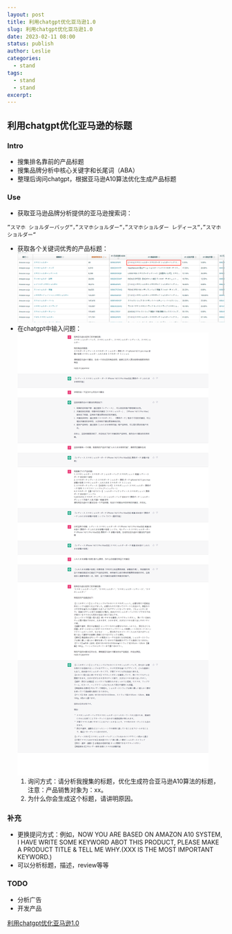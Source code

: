 ```yaml
---
layout: post
title: 利用chatgpt优化亚马逊1.0
slug: 利用chatgpt优化亚马逊1.0
date: 2023-02-11 08:00
status: publish
author: Leslie
categories: 
  - stand 
tags:
  - stand 
  - stand 
excerpt: 
---
```


## 利用chatgpt优化亚马逊的标题
### Intro
- 搜集排名靠前的产品标题
- 搜集品牌分析中核心关键字和长尾词（ABA）
- 整理后询问chatgpt，根据亚马逊A10算法优化生成产品标题
### Use
- 获取亚马逊品牌分析提供的亚马逊搜索词：
```ad-quote
”スマホ ショルダーバッグ“，”スマホショルダー“，”スマホショルダー レディース“，”スマホショルダー“
```
- 获取各个关键词优秀的产品标题：
![image.png](https://raw.githubusercontent.com/lesnolie/img/master/obsidian/20230203135836.png)
- 在chatgpt中输入问题：
![image.png](https://raw.githubusercontent.com/lesnolie/img/master/obsidian/20230203141100.png)
	1. 询问方式：请分析我搜集的标题，优化生成符合亚马逊A10算法的标题，注意：产品销售对象为：xx。
	2. 为什么你会生成这个标题，请讲明原因。
### 补充
- 更换提问方式：例如，NOW YOU ARE BASED ON AMAZON A10 SYSTEM, I HAVE WRITE SOME KEYWORD ABOT THIS PRODUCT, PLEASE MAKE A PRODUCT TITLE & TELL ME WHY.(XXX IS THE MOST IMPORTANT KEYWORD.)
- 可以分析标题，描述，review等等
### TODO
- 分析广告
- 开发产品

[利用chatgpt优化亚马逊1.0](https://github.com/lesnolie/Marverick/issues/25)

